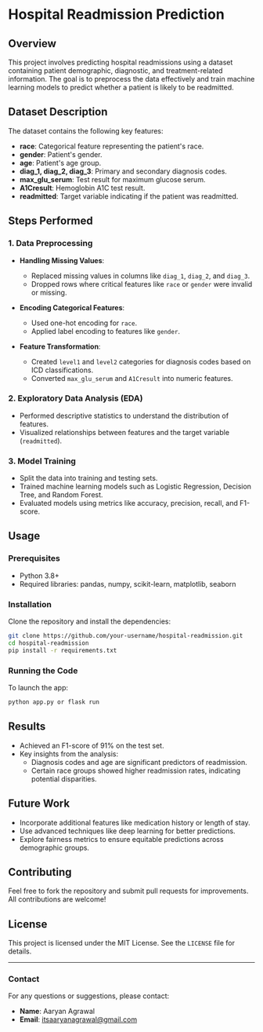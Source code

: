 # Hospital Readmission Prediction

## Overview
This project involves predicting hospital readmissions using a dataset containing patient demographic, diagnostic, and treatment-related information. The goal is to preprocess the data effectively and train machine learning models to predict whether a patient is likely to be readmitted.

## Dataset Description
The dataset contains the following key features:
- **race**: Categorical feature representing the patient's race.
- **gender**: Patient's gender.
- **age**: Patient's age group.
- **diag_1, diag_2, diag_3**: Primary and secondary diagnosis codes.
- **max_glu_serum**: Test result for maximum glucose serum.
- **A1Cresult**: Hemoglobin A1C test result.
- **readmitted**: Target variable indicating if the patient was readmitted.

## Steps Performed

### 1. Data Preprocessing
- **Handling Missing Values**:
  - Replaced missing values in columns like `diag_1`, `diag_2`, and `diag_3`.
  - Dropped rows where critical features like `race` or `gender` were invalid or missing.

- **Encoding Categorical Features**:
  - Used one-hot encoding for `race`.
  - Applied label encoding to features like `gender`.

- **Feature Transformation**:
  - Created `level1` and `level2` categories for diagnosis codes based on ICD classifications.
  - Converted `max_glu_serum` and `A1Cresult` into numeric features.

### 2. Exploratory Data Analysis (EDA)
- Performed descriptive statistics to understand the distribution of features.
- Visualized relationships between features and the target variable (`readmitted`).

### 3. Model Training
- Split the data into training and testing sets.
- Trained machine learning models such as Logistic Regression, Decision Tree, and Random Forest.
- Evaluated models using metrics like accuracy, precision, recall, and F1-score.

## Usage

### Prerequisites
- Python 3.8+
- Required libraries: pandas, numpy, scikit-learn, matplotlib, seaborn

### Installation
Clone the repository and install the dependencies:
```bash
git clone https://github.com/your-username/hospital-readmission.git
cd hospital-readmission
pip install -r requirements.txt
```

### Running the Code
 To launch the app:
   ```bash
   python app.py or flask run
   ```

## Results
- Achieved an F1-score of 91% on the test set.
- Key insights from the analysis:
  - Diagnosis codes and age are significant predictors of readmission.
  - Certain race groups showed higher readmission rates, indicating potential disparities.

## Future Work
- Incorporate additional features like medication history or length of stay.
- Use advanced techniques like deep learning for better predictions.
- Explore fairness metrics to ensure equitable predictions across demographic groups.

## Contributing
Feel free to fork the repository and submit pull requests for improvements. All contributions are welcome!

## License
This project is licensed under the MIT License. See the `LICENSE` file for details.

---

### Contact
For any questions or suggestions, please contact:
- **Name**: Aaryan Agrawal
- **Email**: itsaaryanagrawal@gmail.com

